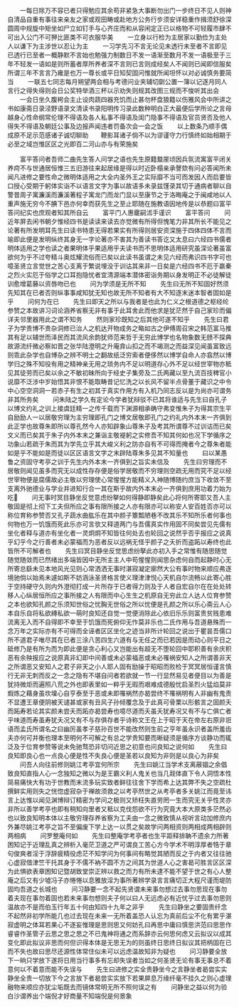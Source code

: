 <!-- { "loadSidebar": true } -->
　　一每日除万不容已者只得勉应其余苟非紧急大事断勿出门一步终日不见人则神自清品自重有事往来亲友之家或观田畴或赴地方公务行步须安详稳重作揖须舒徐深圆周中规旋中矩坐如尸立如钉手与心齐庄而和从容闲定正已以格物不可轻履市肆不可出入公门不可狎比匪类不可衣服华美
　　一立身以行检为主居家以勤俭为主处人以谦下为主涉世以忍让为主
　　一习学先习不言无论见未透行未至者不言即见已透行已至者一概静默不言始也勉强力制数日不发一语渐至数月不发一语极至于三年不轻发一语如是则所蓄者厚所养者深不言则已言则成经矣人不闻则已闻即信服矣所谓三年不言言乃雍是也万一尊长或平日知契固问惟就所闻坦怀以对必诚慎务要简当
　　一联五七同志每月朔望两会相与考德问业夹辅切劘公置一簿以记逐月同人言行之得失得则会日公奖特举酒三杯以示劝失则规其改图三规而不悛听其出会
　　一会日坐久腹枵会主止设肉蔬四器充饥而止甚勿杯盘狼籍以伤雅风会中所讲之书如康斋日录泾野语录文清读书录阳明传习录此数种明白正大最便后学所论之言母越身心性命纲常伦理不得语及各人私事不得语及闺门隐事不得语及官员贤否及他人得失不得语及朝廷公事及边报声闻违者罚备次会一会之饭
　　以上数条乃顺手偶成原不足示范感诸子诚切聊助　　鞭影耳诸子倘不以为谬谨守力行慎终如始相期于　　必至之域岂惟区区之光即百二河山亦与有荣施矣


　　富平答问者吾师二曲先生答人问学之语也先生原籍盩厔顷因兵氛流寓富平闭关养疴不与世通居恒惟三五旧游往来起居缘是得以时近卧榻亲承謦欬有问必答闻所未闻凡进修之要性命之微明体适用之大全内圣外王之实际靡不当可而发因人而启要皆口授心受期于躬体实诣不以语言文字为事以故语多未录兹馑录其切于通病者聊以自警昔周子寓濂溪而濂溪著程子寓龙门而龙门显以至康节之于洛晦庵之于闽咸地以人重声施无穷今不腆下邑亦何幸而获先生之至止耶随在施教语因地传是以恭题曰富平答问纪实也庶观者知其所自云
　　富平门人惠靇嗣沭手谨识
　　富平答问
　　问近年屏去闲书朝夕惟经四书是读读来读去亦觉微有所得但愧笔力非其所长不能见之论著有所发明耳先生曰读书特患无得若果实有所得则居安资深施于四体四体不言而喻即此便是发明纵终其身无一字论著亦不害其为善读书答讫又太息曰六经四书儒者明体适用之学也读之者果明体乎果适用乎夫读书而不思明体适用研究虽深论著虽富欲何为乎不过夸精斗奥炫耀流俗而已矣以此读书虽谓之未见六经而弗识四书字可也噫圣贤立言觉世之苦心支离于繁说埋没于训诂其来非一日矣是六经四书不厄于嬴秦之烈火实厄于俗学之口耳抱隐忧者宜清源端本潜体密诣务期以身发明正不必徒解徒训愈增葛藤以资唇吻已也
　　问为学须是无所不知
　　先生曰无所不知固好然须先知其在已者否则纵事事咸知犹无知也故无所不知者有大不知逐末迷本智者固如是乎
　　问何为在已
　　先生曰即天之所以与我者是也此为仁义之根道德之枢经纶参赞之本故讲习词论涵养省察无非有事于此耳舍此而他求是犹茫然于自己家珍而偏详夫邻里器用此之谓不知务
　　然则家珍既知之后其他可遂不知乎
　　先生曰君子为学贵博不贵杂洞修已治人之机达开物成务之略如古之伊傅周召宋之韩范富马推其有足以辅世而泽民而其流风余韵犹师范来哲于无穷此博学也名物象数无赜不探典故源流纤微必察如晋之张华陆澄明之升庵弇山扣之而不竭测之而益深见闻虽富致远则乖此杂学也自博杂之辨不明士之翻故纸泛穷索者便侈然以博学自命人亦翕然以博学归之殊不知役有用之精神亲无用之琐务内不足以明道存心外不足以经世宰物亦秪见其徒劳而已矣以余之不敏初昧所向于经史子集旁及二氏两藏以至九流百技稗官小说靡不泛涉中岁始悟其非恨不能取畴昔记忆洗之以长风不留半点骨董于藏识之中令中心空空洞洞一若赤子有生之初其于真实作用方有入机乃同志反以是为尚亦可谓务非其所务矣
　　问朱陆之学久有定论今学者犹辩驳不已其将谁适与先生曰自孔子以博文约礼之训上接虞廷精一之传千载而下渊源相承确守弗变惟朱子为得其宗生平自励励人一以居敬穷理为主穷理即孔门之博文居敬即孔门之约礼内外本末一齐俱到此正学也故尊朱即所以尊孔然今人亦知辟象山尊朱子及考其所谓尊不过训诂而已矣文义而已矣其于朱子内外本末之兼诣主敬褆躬之实修吾不知其何如也况下学循序之功象山若疏于朱而其为学先立乎其大峻义利之防亦自有不可得而掩者今之尊朱者能如是乎不能如是而徒以区区语言文字之末辟陆尊朱多见其不知量也
　　曰以某愚鲁之资固守考亭之训于先生内外本末一齐俱到之旨实未信及
　　先生曰穷理而不居敬则闻见虽多而究无以成性存存便是俗学居敬而不穷理则空疏无用而究不足以经世宰物便是腐儒故必主敬以穷理使心常惺惺方能精义入神随博随约庶当下收敛不至支离外驰德业与学业并进知行合一其在斯乎故内外本末必一齐俱到庶用功着力始为吃
　　问无事时冥目静坐反觉意虑纷拏如何得静即静矣此心将何所寄耶又吾人主敬固是彻上彻下工夫但所应之事有限所接之人亦有限亦可以称安人安百姓否亦可以称位育称参赞否又孔子蔬水曲肱乐在其中颜子簟瓢陋巷不改其乐不知所乐者何事也何物也万一饥饿而死此乐亦可言欤又释道两门与吾儒真实作用固不同矣尝见先儒有坐化者释与道亦有坐化者一灵炯炯不知皆往何处去也轮回之说然乎否乎报应之说真乎幻乎今之行善者未必蒙福而为恶者反以远祸无怪乎颜子之夭折而盗跖以寿终也此皆所不可解者也
　　先生曰冥目静坐反觉思虑纷拏此亦初入手之常惟有随思随觉随觉随敛而已然绪出多端皆因中无所主主人中苟惺惺则闻思杂虑何自而起静时心无所寄总繇未见本地风光见则心常洒洒无事时湛寂凝定廓然大公有事时物来顺应弗逐境驰倘以始焉未遽如斯不妨涵泳圣贤格言使义理津津悦心天机自尔流畅以此寄心胜于空持硬守久则内外澄彻打成一片所存于已者得力则及于人者自宏自尔在在处处转移人心纵居恒所应之事所接之人有限而中心生生之机原自无穷此立人达人位育参赞之本也欲知孔颜之乐须知世俗之忧胸无世俗之所以忧便是孔颜之所以乐心斋云人心本自乐自将私欲縳私欲一萌时良知还自觉一觉便消除此心依旧乐乐则富贵贫贱患难流离无入而不自得即不幸至于饥饿而死俯仰无怍莫非乐也二氏作用与吾道悬殊而一念万年之实际亦有不可得而全诬者区区坐化之迹当非所计轮回之说出于瞿昙吾儒口所不道君子唯尽其在已者三涂八苦四生六道有与无任之而已若因是而动心则平日之砥修乃是有所为而为即此便是贪心利心又岂能出有超无不堕轮回中耶积善有余庆积恶有余殃报应之说原真非幻即中间善或未必蒙福恶或未必罹祸安知人之所谓善非天之所谓恶又安知人之君子非天之小人耶人固有励操于昭昭而败检于冥冥居恒谨言慎行无非无刺而反之一念之隐有不堪自问者若欲就一节一行显然易见者便目以为善是犹持微炬而遍照八荒之外也即表里如一粹乎无瑕而艰难成德殷忧启圣烈火猛焰莫非煆炼之藉身虽坎壈心自亨泰至于恶或未即罹祸然亦曷尝终不罹祸明有人非幽有鬼责不显遭王章便阴被天谴甚或家有丑风子孙倾覆念及于此真可骨栗以形骸言之固颜夭而跖寿若论其实颜未尝夭而跖亦曷尝寿也噫尽道而夭虽夭犹寿况又有不与亡俱亡者乎味道而寿虽寿犹夭况又有不与存俱存者乎诗称文王在上于昭于天在帝左右原非诳语而孟氏所谓名之曰幽厉虽孝子慈孙百世不能改然则生前之亨年虽永识者盖所羞齿夫亦何可并衡也理本至明何不可解之有总之学贵知要而晰疑须是循序方谈静功而辄泛及于位育参赞等说未免驰骛恐非切问近思之初意也问良知之说何如
　　先生曰良知即良心也一点良心便是性不失良心便是圣若以良知为非则是以良心为非矣
　　问吾人向往前修则姚江考亭宜何所宗
　　先生曰姚江当学术支离蔽锢之余倡致良知直指人心一念独知之微以为是王霸义利人鬼关也当几觌体直下令人洞悟本性简易痛快大有功于世教而末流多玩实致者鲜往往舍下学而希上达其弊不失之空疏杜撰鲜实用则失之恍惚虚寂杂于禅故须救之以考亭然世之从考亭者多关姚江而竟至讳言上达惟以闻见渊博辩订精密为学问之极则又矫枉失直劳罔一生而究无关乎性灵亦非所以善学考亭也即有稍知向里者又秪以克伐怨欲不行为究竟大本大原类多茫然必也以致良知明本体以主敬穷理存养省察为工夫由一念之微致慎从视听言动加修庶内外兼尽姚江考亭之旨不至偏废下学上达一以贯之矣故学问两相资则两相成两相辟则两相病
　　问罗整庵何如
　　先生曰整庵学考亭者也生平距释排聃不遗余力所著困知记于近理乱真之辨析入毫茫卫道之严可谓良工苦心方今学术不明淳厚者牿于章句俊爽者淫于浮辞疲精役虑茫不知学问为何事间有略觉其陋而反之于内者又往往驰心虚寂借津竺干托其身于不儒不衲不圆不方之间其为世道人心之害曷可胜言区区深为此惧欲表章困知记暨胡致堂崇正辨以救之而力有所未逮不能不望于世之有心人整庵之后又有少墟冯子亦惓惓以息雅放淫为事所著辨学录言言痛切正大程尺谨而堤防固均吾道之长城也
　　问习静要一念不起先贤谓未来事勿想过去事勿思现在事勿着夫现在事勿着固也若未来事勿想则夫子何以曰人无远虑必有近忧乎过去事勿思则温故亦不是而伯玉行年五十何由知四十九年之非乎
　　先生曰静坐之要固贵纤念不起然非初学所能几也过去现在未来一无所着盖恐人认忘为真前后尘不化有累乎湛寂虚明之体耳若果心不逐妄惟理是思则思又何妨孔曰再思中庸曰慎思洪范曰思思作睿睿作圣管子云思之思之思之不已鬼神将通之而系辞亦云何思何虑又云拟议以成其变化即此拟议非思而何但识得本体是无思无为的则虽终日思终日拟议其把柄固在已而不失也故曰思尽还源性体常住似未可以远虑温故知非为疑也
　　问习静要全放下一晌只学放下遂将日用当行事多有忘却失误者当如之何圣贤无论有事无事总不着意何以不着意而能不失误与
　　先生曰进修之实全贵静坐今之言静坐者曷尝实实静坐全贵一切放下今之言放下者曷尝实实放下若果屏息万缘纤毫不挂久之则心虚理融物来顺应亦犹尘垢既去而镜体常明无所不照何误之有
　　问静坐之益以何为验白沙谓养出个端倪才好商量不知端倪是何景象
